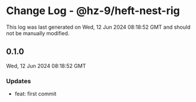 # Change Log - @hz-9/heft-nest-rig

This log was last generated on Wed, 12 Jun 2024 08:18:52 GMT and should not be manually modified.

## 0.1.0
Wed, 12 Jun 2024 08:18:52 GMT

### Updates

- feat: first commit

